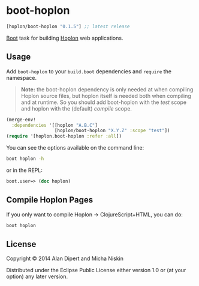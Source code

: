 # boot-hoplon

[](dependency)
```clojure
[hoplon/boot-hoplon "0.1.5"] ;; latest release
```
[](/dependency)

[Boot] task for building [Hoplon] web applications.

## Usage

Add `boot-hoplon` to your `build.boot` dependencies and `require` the namespace.

> **Note:** the boot-hoplon dependency is only needed at when compiling Hoplon
> source files, but hoplon itself is needed both when compiling and at runtime.
> So you should add boot-hoplon with the _test_ scope and hoplon with the
> (default) _compile_ scope.

```clj
(merge-env!
  :dependencies '[[hoplon "A.B.C"]
                  [hoplon/boot-hoplon "X.Y.Z" :scope "test"])
(require '[hoplon.boot-hoplon :refer :all])
```

You can see the options available on the command line:

```bash
boot hoplon -h
```

or in the REPL:

```clj
boot.user=> (doc hoplon)
```

## Compile Hoplon Pages

If you only want to compile Hoplon &rarr; ClojureScript+HTML, you can do:

```bash
boot hoplon
```

## License

Copyright © 2014 Alan Dipert and Micha Niskin

Distributed under the Eclipse Public License either version 1.0 or (at
your option) any later version.

[Boot]:                https://github.com/boot-clj/boot
[Hoplon]:              https://github.com/hoplon/hoplon
[cider]:               https://github.com/clojure-emacs/cider
[boot-cljs-repl]:      https://github.com/adzerk/boot-cljs-repl
[src-maps]:            https://developer.chrome.com/devtools/docs/javascript-debugging#source-maps
[closure-compiler]:    https://developers.google.com/closure/compiler/
[closure-levels]:      https://developers.google.com/closure/compiler/docs/compilation_levels
[closure-externs]:     https://developers.google.com/closure/compiler/docs/api-tutorial3#externs
[boot-cljs-example]:   https://github.com/adzerk/boot-cljs-example
[cljs-opts]:           https://github.com/clojure/clojurescript/wiki/Compiler-Options
[cljsjs]:              https://github.com/cljsjs/packages
